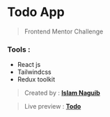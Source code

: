# Todo App 

> Frontend Mentor Challenge 
### Tools :
 - React js
 - Tailwindcss
 - Redux toolkit 
> Created by : [**Islam Naguib**](https://in-port.vercel.app)


> Live preview : [**Todo**](https://en-todo.vercel.app)
